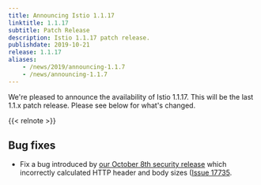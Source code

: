 ```yaml
---
title: Announcing Istio 1.1.17
linktitle: 1.1.17
subtitle: Patch Release
description: Istio 1.1.17 patch release.
publishdate: 2019-10-21
release: 1.1.17
aliases:
    - /news/2019/announcing-1.1.7
    - /news/announcing-1.1.7
---
```


We're pleased to announce the availability of Istio 1.1.17.  This will be the last 1.1.x patch release.  Please see below for what's changed.

{{< relnote >}}

## Bug fixes

- Fix a bug introduced by [our October 8th security release](/pt-br/news/security/istio-security-2019-005) which incorrectly calculated HTTP header and body sizes ([Issue 17735](https://github.com/istio/istio/issues/17735).
